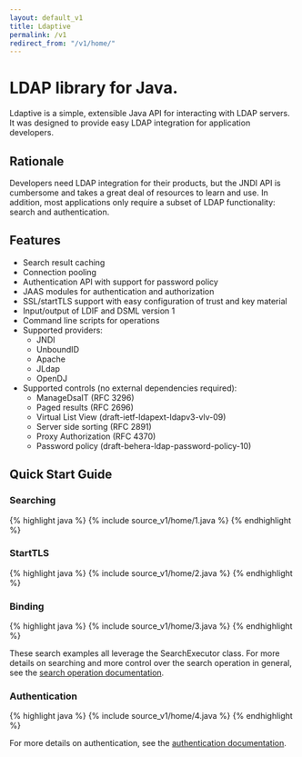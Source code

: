 ```yaml
---
layout: default_v1
title: Ldaptive
permalink: /v1
redirect_from: "/v1/home/"
---
```


# LDAP library for Java.
Ldaptive is a simple, extensible Java API for interacting with LDAP servers. It was designed to provide easy LDAP integration for application developers.

## Rationale
Developers need LDAP integration for their products, but the JNDI API is cumbersome and takes a great deal of resources to learn and use. In addition, most applications only require a subset of LDAP functionality: search and authentication.

## Features
* Search result caching
* Connection pooling
* Authentication API with support for password policy
* JAAS modules for authentication and authorization
* SSL/startTLS support with easy configuration of trust and key material
* Input/output of LDIF and DSML version 1
* Command line scripts for operations
* Supported providers:
  * JNDI
  * UnboundID
  * Apache
  * JLdap
  * OpenDJ
* Supported controls (no external dependencies required):
  * ManageDsaIT (RFC 3296)
  * Paged results (RFC 2696)
  * Virtual List View (draft-ietf-ldapext-ldapv3-vlv-09)
  * Server side sorting (RFC 2891)
  * Proxy Authorization (RFC 4370)
  * Password policy (draft-behera-ldap-password-policy-10)

## Quick Start Guide

### Searching
{% highlight java %}
{% include source_v1/home/1.java %}
{% endhighlight %}

### StartTLS
{% highlight java %}
{% include source_v1/home/2.java %}
{% endhighlight %}

### Binding
{% highlight java %}
{% include source_v1/home/3.java %}
{% endhighlight %}

These search examples all leverage the SearchExecutor class. For more details on searching and more control over the search operation in general, see the [search operation documentation](v1/docs/guide/operations/search.html).

### Authentication
{% highlight java %}
{% include source_v1/home/4.java %}
{% endhighlight %}

For more details on authentication, see the [authentication documentation](v1/docs/guide/authentication.html).

